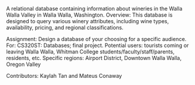 A relational database containing information about wineries in the Walla Walla Valley in Walla Walla, Washington. 
Overview: This database is designed to query various winery attributes, including wine types, availability, pricing, and regional classifications.
  
Assignment: Design a database of your choosing for a specific audience. 
For: CS320ST: Databases; final project.
  Potential users: tourists coming or leaving Walla Walla, Whitman College students/faculty/staff/parents, residents, etc.
  Specific regions: Airport District, Downtown Walla Walla, Oregon Valley
  
Contributors: Kaylah Tan and Mateus Conaway 
